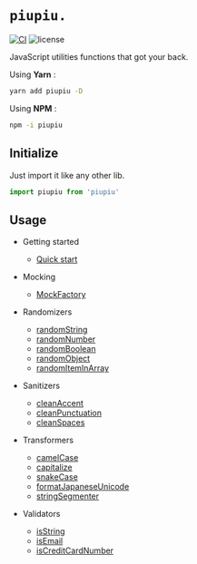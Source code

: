 # `piupiu.`

[![CI](https://github.com/thomasbrodusch/piupiu/actions/workflows/ci.yaml/badge.svg?branch=develop)](/https://github.com/thomasbrodusch/hive/actions/workflows/ci.yaml)
![license](https://img.shields.io/github/license/thomasbrodusch/piupiu?color=%2365C764)

JavaScript utilities functions that got your back.

Using **Yarn** :
```bash
yarn add piupiu -D
```
Using **NPM** :
```bash
npm -i piupiu 
```

## Initialize

Just import it like any other lib.

```javascript
import piupiu from 'piupiu'
```

## Usage

- Getting started
    - [Quick start](./docs/quickstart.md)

- Mocking
  - [ MockFactory ](./docs/mocking/mock.factory.md)

- Randomizers
  - [ randomString ](./docs/randomizers/randomString.md)
  - [ randomNumber ](./docs/randomizers/randomNumber.md)
  - [ randomBoolean ](./docs/randomizers/randomBoolean.md)
  - [ randomObject ](./docs/randomizers/randomObject.md)
  - [ randomItemInArray ](./docs/randomizers/randomItemInArray.md)

- Sanitizers
    - [ cleanAccent ](./docs/sanitizers/cleanAccents.md)
    - [ cleanPunctuation ](./docs/sanitizers/cleanPunctuation.md)
    - [ cleanSpaces ](./docs/sanitizers/cleanSpaces.md)

- Transformers
    - [ camelCase ](./docs/transformers/camelCase.md)
    - [ capitalize ](./docs/transformers/capitalize.md)
    - [ snakeCase ](./docs/transformers/snakeCase.md)
    - [ formatJapaneseUnicode ](./docs/transformers/formatJapaneseUnicode.md)
    - [ stringSegmenter ](./docs/transformers/stringSegmenter.md)
  
- Validators
  - [ isString ](./docs/validators/isString.md)
  - [ isEmail ](./docs/validators/isEmail.md)
  - [ isCreditCardNumber ](./docs/validators/isCreditCardNumber.md)

